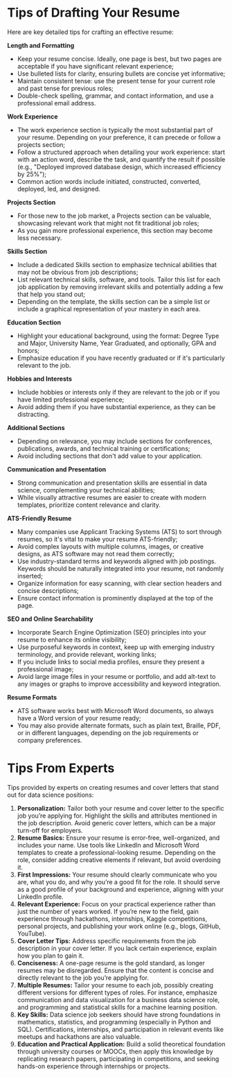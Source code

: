 # Tips of Drafting Your Resume

Here are key detailed tips for crafting an effective resume:

**Length and Formatting**

 - Keep your resume concise. Ideally, one page is best, but two pages are acceptable if you have significant relevant experience;
 - Use bulleted lists for clarity, ensuring bullets are concise yet informative;
 - Maintain consistent tense: use the present tense for your current role and past tense for previous roles;
 - Double-check spelling, grammar, and contact information, and use a professional email address.

**Work Experience**

 - The work experience section is typically the most substantial part of your resume. Depending on your preference, it can precede or follow a projects section;
 - Follow a structured approach when detailing your work experience: start with an action word, describe the task, and quantify the result if possible (e.g., "Deployed improved database design, which increased efficiency by 25%");
 - Common action words include initiated, constructed, converted, deployed, led, and designed.

**Projects Section**

 - For those new to the job market, a Projects section can be valuable, showcasing relevant work that might not fit traditional job roles;
 - As you gain more professional experience, this section may become less necessary.

**Skills Section**

 - Include a dedicated Skills section to emphasize technical abilities that may not be obvious from job descriptions;
 - List relevant technical skills, software, and tools. Tailor this list for each job application by removing irrelevant skills and potentially adding a few that help you stand out;
 - Depending on the template, the skills section can be a simple list or include a graphical representation of your mastery in each area.

**Education Section**

 - Highlight your educational background, using the format: Degree Type and Major, University Name, Year Graduated, and optionally, GPA and honors;
 - Emphasize education if you have recently graduated or if it's particularly relevant to the job.

**Hobbies and Interests**

 - Include hobbies or interests only if they are relevant to the job or if you have limited professional experience;
 - Avoid adding them if you have substantial experience, as they can be distracting.

**Additional Sections**

 - Depending on relevance, you may include sections for conferences, publications, awards, and technical training or certifications;
 - Avoid including sections that don't add value to your application.

**Communication and Presentation**

 - Strong communication and presentation skills are essential in data science, complementing your technical abilities;
 - While visually attractive resumes are easier to create with modern templates, prioritize content relevance and clarity.

**ATS-Friendly Resume**

 - Many companies use Applicant Tracking Systems (ATS) to sort through resumes, so it's vital to make your resume ATS-friendly;
 - Avoid complex layouts with multiple columns, images, or creative designs, as ATS software may not read them correctly;
 - Use industry-standard terms and keywords aligned with job postings. Keywords should be naturally integrated into your resume, not randomly inserted;
 - Organize information for easy scanning, with clear section headers and concise descriptions;
 - Ensure contact information is prominently displayed at the top of the page.

**SEO and Online Searchability**

 - Incorporate Search Engine Optimization (SEO) principles into your resume to enhance its online visibility;
 - Use purposeful keywords in context, keep up with emerging industry terminology, and provide relevant, working links;
 - If you include links to social media profiles, ensure they present a professional image;
 - Avoid large image files in your resume or portfolio, and add alt-text to any images or graphs to improve accessibility and keyword integration.

**Resume Formats**

 - ATS software works best with Microsoft Word documents, so always have a Word version of your resume ready;
 - You may also provide alternate formats, such as plain text, Braille, PDF, or in different languages, depending on the job requirements or company preferences.

# Tips From Experts

Tips provided by experts on creating resumes and cover letters that stand out for data science positions:

 1. **Personalization:** Tailor both your resume and cover letter to the specific job you’re applying for. Highlight the skills and attributes mentioned in the job description. Avoid generic cover letters, which can be a major turn-off for employers.
 2. **Resume Basics:** Ensure your resume is error-free, well-organized, and includes your name. Use tools like LinkedIn and Microsoft Word templates to create a professional-looking resume. Depending on the role, consider adding creative elements if relevant, but avoid overdoing it.
 3. **First Impressions:** Your resume should clearly communicate who you are, what you do, and why you’re a good fit for the role. It should serve as a good profile of your background and experience, aligning with your LinkedIn profile.
 4. **Relevant Experience:** Focus on your practical experience rather than just the number of years worked. If you’re new to the field, gain experience through hackathons, internships, Kaggle competitions, personal projects, and publishing your work online (e.g., blogs, GitHub, YouTube).
 5. **Cover Letter Tips:** Address specific requirements from the job description in your cover letter. If you lack certain experience, explain how you plan to gain it.
 6. **Conciseness:** A one-page resume is the gold standard, as longer resumes may be disregarded. Ensure that the content is concise and directly relevant to the job you’re applying for.
 7. **Multiple Resumes:** Tailor your resume to each job, possibly creating different versions for different types of roles. For instance, emphasize communication and data visualization for a business data science role, and programming and statistical skills for a machine learning position.
 8. **Key Skills:** Data science job seekers should have strong foundations in mathematics, statistics, and programming (especially in Python and SQL). Certifications, internships, and participation in relevant events like meetups and hackathons are also valuable.
 9. **Education and Practical Application:** Build a solid theoretical foundation through university courses or MOOCs, then apply this knowledge by replicating research papers, participating in competitions, and seeking hands-on experience through internships or projects.
